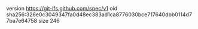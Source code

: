 version https://git-lfs.github.com/spec/v1
oid sha256:326e0c3049347fa0d48ec383ad1ca8776030bce717640dbb0114d77ba7e64758
size 246
